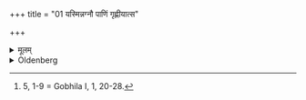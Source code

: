 +++
title = "01 यस्मिन्नग्नौ पाणिं गृह्णीयात्स"

+++

<details><summary>मूलम्</summary>

यस्मिन्नग्नौ पाणिं गृह्णीयात्स गृह्यः १
</details>

<details><summary>Oldenberg</summary>

1 [^fn_1000]. The fire used at his wedding (is kept as) his (sacred) domestic fire.

[^fn_1000]: 5, 1-9 = Gobhila I, 1, 20-28.
</details>
